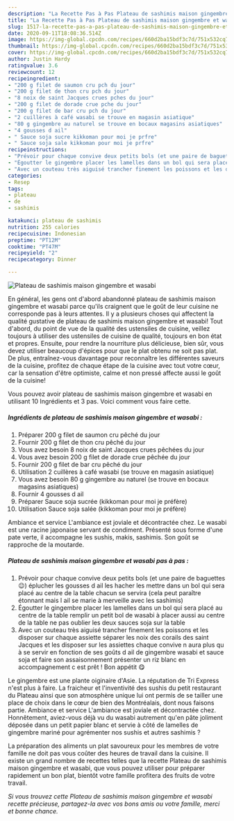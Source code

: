 ```yaml
---
description: "La Recette Pas à Pas Plateau de sashimis maison gingembre et wasabi"
title: "La Recette Pas à Pas Plateau de sashimis maison gingembre et wasabi"
slug: 1517-la-recette-pas-a-pas-plateau-de-sashimis-maison-gingembre-et-wasabi
date: 2020-09-11T18:08:36.514Z
image: https://img-global.cpcdn.com/recipes/660d2ba15bdf3c7d/751x532cq70/plateau-de-sashimis-maison-gingembre-et-wasabi-photo-principale-de-la-recette.jpg
thumbnail: https://img-global.cpcdn.com/recipes/660d2ba15bdf3c7d/751x532cq70/plateau-de-sashimis-maison-gingembre-et-wasabi-photo-principale-de-la-recette.jpg
cover: https://img-global.cpcdn.com/recipes/660d2ba15bdf3c7d/751x532cq70/plateau-de-sashimis-maison-gingembre-et-wasabi-photo-principale-de-la-recette.jpg
author: Justin Hardy
ratingvalue: 3.6
reviewcount: 12
recipeingredient:
- "200 g filet de saumon cru pch du jour"
- "200 g filet de thon cru pch du jour"
- "8 noix de saint Jacques crues pches du jour"
- "200 g filet de dorade crue pche du jour"
- "200 g filet de bar cru pch du jour"
- "2 cuillères à café wasabi se trouve en magasin asiatique"
- "80 g gingembre au naturel se trouve en bocaux magasins asiatiques"
- "4 gousses d ail"
- " Sauce soja sucre kikkoman pour moi je prfre"
- " Sauce soja sale kikkoman pour moi je prfre"
recipeinstructions:
- "Prévoir pour chaque convive deux petits bols (et une paire de baguettes 😉) éplucher les gousses d ail les hacher les mettre dans un bol qui sera placé au centre de la table chacun se servira (cela peut paraître étonnant mais l ail se marie à merveille avec les sashimis)"
- "Égoutter le gingembre placer les lamelles dans un bol qui sera placé au centre de la table remplir un petit bol de wasabi à placer aussi au centre de la table ne pas oublier les deux sauces soja sur la table"
- "Avec un couteau très aiguisé trancher finement les poissons et les disposer sur chaque assiette séparer les noix des corails des saint Jacques et les disposer sur les assiettes chaque convive n aura plus qu à se servir en fonction de ses goûts d ail de gingembre wasabi et sauce soja et faire son assaisonnement présenter un riz blanc en accompagnement c est prêt ! Bon appétit 😋"
categories:
- Resep
tags:
- plateau
- de
- sashimis

katakunci: plateau de sashimis 
nutrition: 255 calories
recipecuisine: Indonesian
preptime: "PT12M"
cooktime: "PT47M"
recipeyield: "2"
recipecategory: Dinner

---
```



![Plateau de sashimis maison gingembre et wasabi](https://img-global.cpcdn.com/recipes/660d2ba15bdf3c7d/751x532cq70/plateau-de-sashimis-maison-gingembre-et-wasabi-photo-principale-de-la-recette.jpg)

En général, les gens ont d'abord abandonné plateau de sashimis maison gingembre et wasabi parce qu'ils craignent que le goût de leur cuisine ne corresponde pas à leurs attentes. Il y a plusieurs choses qui affectent la qualité gustative de plateau de sashimis maison gingembre et wasabi! Tout d'abord, du point de vue de la qualité des ustensiles de cuisine, veillez toujours à utiliser des ustensiles de cuisine de qualité, toujours en bon état et propres. Ensuite, pour rendre la nourriture plus délicieuse, bien sûr, vous devez utiliser beaucoup d'épices pour que le plat obtenu ne soit pas plat. De plus, entraînez-vous davantage pour reconnaître les différentes saveurs de la cuisine, profitez de chaque étape de la cuisine avec tout votre cœur, car la sensation d'être optimiste, calme et non pressé affecte aussi le goût de la cuisine!

<!--inarticleads1-->

Vous pouvez avoir plateau de sashimis maison gingembre et wasabi en utilisant 10 Ingrédients et 3 pas. Voici comment vous faire cette.

##### Ingrédients de plateau de sashimis maison gingembre et wasabi :

1. Préparer 200 g filet de saumon cru pêché du jour
1. Fournir 200 g filet de thon cru pêché du jour
1. Vous avez besoin 8 noix de saint Jacques crues pêchées du jour
1. Vous avez besoin 200 g filet de dorade crue pêchée du jour
1. Fournir 200 g filet de bar cru pêché du jour
1. Utilisation 2 cuillères à café wasabi (se trouve en magasin asiatique)
1. Vous avez besoin 80 g gingembre au naturel (se trouve en bocaux magasins asiatiques)
1. Fournir 4 gousses d ail
1. Préparer  Sauce soja sucrée (kikkoman pour moi je préfère)
1. Utilisation  Sauce soja salée (kikkoman pour moi je préfère)


Ambiance et service L&#39;ambiance est joviale et décontractée chez. Le wasabi est une racine japonaise servant de condiment. Présenté sous forme d&#39;une pate verte, il accompagne les sushis, makis, sashimis. Son goût se rapproche de la moutarde. 

<!--inarticleads2-->

##### Plateau de sashimis maison gingembre et wasabi pas à pas :

1. Prévoir pour chaque convive deux petits bols (et une paire de baguettes 😉) éplucher les gousses d ail les hacher les mettre dans un bol qui sera placé au centre de la table chacun se servira (cela peut paraître étonnant mais l ail se marie à merveille avec les sashimis)
1. Égoutter le gingembre placer les lamelles dans un bol qui sera placé au centre de la table remplir un petit bol de wasabi à placer aussi au centre de la table ne pas oublier les deux sauces soja sur la table
1. Avec un couteau très aiguisé trancher finement les poissons et les disposer sur chaque assiette séparer les noix des corails des saint Jacques et les disposer sur les assiettes chaque convive n aura plus qu à se servir en fonction de ses goûts d ail de gingembre wasabi et sauce soja et faire son assaisonnement présenter un riz blanc en accompagnement c est prêt ! Bon appétit 😋


Le gingembre est une plante oiginaire d&#39;Asie. La réputation de Tri Express n&#39;est plus à faire. La fraicheur et l&#39;inventivité des sushis du petit restaurant du Plateau ainsi que son atmosphère unique lui ont permis de se tailler une place de choix dans le cœur de bien des Montréalais, dont nous faisons partie. Ambiance et service L&#39;ambiance est joviale et décontractée chez. Honnêtement, aviez-vous déjà vu du wasabi autrement qu&#39;en pâte joliment déposée dans un petit papier blanc et servie à côté de lamelles de gingembre mariné pour agrémenter nos sushis et autres sashimis ? 

<!--inarticleads1-->

<p>
La préparation des aliments un plat savoureux pour les membres de votre famille ne doit pas vous coûter des heures de travail dans la cuisine. Il existe un grand nombre de recettes telles que la recette Plateau de sashimis maison gingembre et wasabi, que vous pouvez utiliser pour préparer rapidement un bon plat, bientôt votre famille profitera des fruits de votre travail.
</p>

<p>
<i>Si vous trouvez cette Plateau de sashimis maison gingembre et wasabi recette précieuse, partagez-la avec vos bons amis ou votre famille, merci et bonne chance.</i>
</p>
